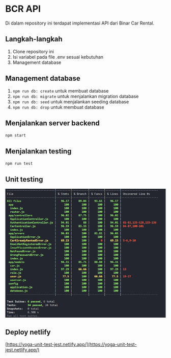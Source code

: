 # BCR API

Di dalam repository ini terdapat implementasi API dari Binar Car Rental.

## Langkah-langkah

1. Clone repository ini
2. Isi variabel pada file .env sesuai kebutuhan
3. Management database

## Management database

1. `npm run db: create` untuk membuat database
2. `npm run db: migrate` untuk menjalankan migration database
3. `npm run db: seed` untuk menjalankan seeding database
4. `npm run db: drop` untuk membuat database

## Menjalankan server backend

```
npm start
```

## Menjalankan testing

```
npm run test
```

## Unit testing

![Alt text](unit-test.jpg "a title")

## Deploy netlify

[https://yoga-unit-test-jest.netlify.app/](https://yoga-unit-test-jest.netlify.app/)
